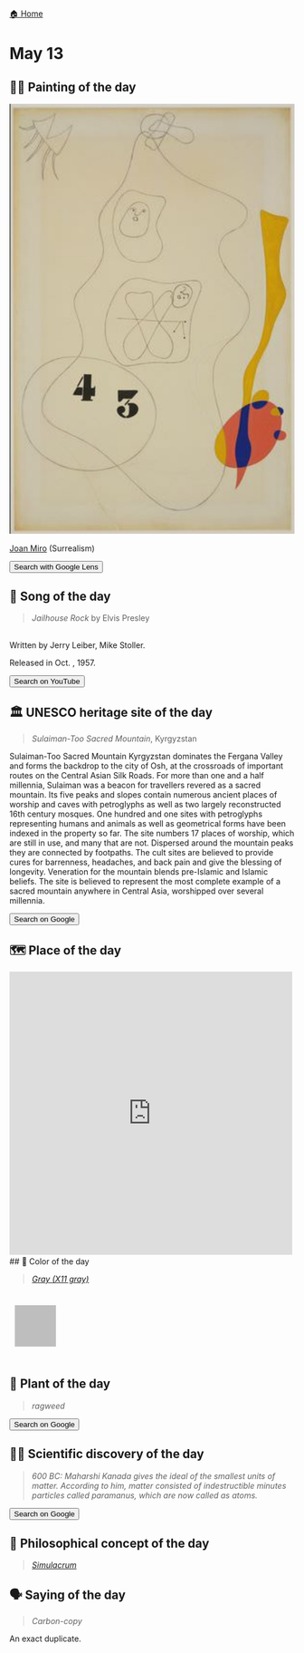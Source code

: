 
[🏠 Home](../../index.md)

# May 13

## 🧑‍🎨 Painting of the day

<img width="600" src="../img/Joan_Miro_4.jpg">

[Joan Miro](https://en.wikipedia.org/wiki/Joan_Miró) (Surrealism)

<button class="btn btn-success"
onclick=" window.open('https://lens.google.com/uploadbyurl?url=https://iretes.github.io/one-a-day/data/img/Joan_Miro_4.jpg','_blank')">
Search with Google Lens
</button>

## 🎼 Song of the day

> *Jailhouse Rock*
by Elvis Presley

<br />Written by Jerry Leiber, Mike Stoller.

Released in Oct. , 1957.

<button class="btn btn-success"
onclick=" window.open('http://www.youtube.com/search?q=Jailhouse Rock by Elvis Presley','_blank')">
Search on YouTube
</button>

## 🏛️ UNESCO heritage site of the day

> *Sulaiman-Too Sacred Mountain*, Kyrgyzstan

<p>Sulaiman-Too Sacred Mountain Kyrgyzstan dominates the Fergana Valley and forms the backdrop to the city of Osh, at the crossroads of important routes on the Central Asian Silk Roads. For more than one and a half millennia, Sulaiman was a beacon for travellers revered as a sacred mountain. Its five peaks and slopes contain numerous ancient places of worship and caves with petroglyphs as well as two largely reconstructed 16th century mosques. One hundred and one sites with petroglyphs representing humans and animals as well as geometrical forms have been indexed in the property so far. The site numbers 17 places of worship, which are still in use, and many that are not. Dispersed around the mountain peaks they are connected by footpaths. The cult sites are believed to provide cures for barrenness, headaches, and back pain and give the blessing of longevity. Veneration for the mountain blends pre-Islamic and Islamic beliefs. The site is believed to represent the most complete example of a sacred mountain anywhere in Central Asia, worshipped over several millennia.</p>

<button class="btn btn-success"
onclick=" window.open('http://www.google.com/search?q=Sulaiman-Too Sacred Mountain','_blank')">
Search on Google
</button>

## 🗺️ Place of the day

<iframe
src="https://www.mapcrunch.com"
name="mapcrunch"
width="500"
height="500"
allowTransparency="true"
scrolling="no"
frameborder="0"
>
</iframe>
## 🎨 Color of the day

> *[Gray (X11 gray)](https://en.wikipedia.org/wiki/X11_color_names#Color_names)*

<div style="color:#BEBEBE; font-size: 100px;">&#9632;</div>

## 🌿 Plant of the day

> *ragweed*

<button class="btn btn-success"
onclick=" window.open('http://www.google.com/search?q=ragweed','_blank')">
Search on Google
</button>

## 🧑‍🔬 Scientific discovery of the day

> *600 BC: Maharshi Kanada gives the ideal of the smallest units of matter. According to him, matter consisted of indestructible minutes particles called paramanus, which are now called as atoms.*

<button class="btn btn-success"
onclick=" window.open('http://www.google.com/search?q=600 BC: Maharshi Kanada gives the ideal of the smallest units of matter. According to him, matter consisted of indestructible minutes particles called paramanus, which are now called as atoms.','_blank')">
Search on Google
</button>

## 💭 Philosophical concept of the day

> *[Simulacrum](https://en.wikipedia.org/wiki/Simulacrum)*

## 🗣️ Saying of the day

> *Carbon-copy*

An exact duplicate. 
